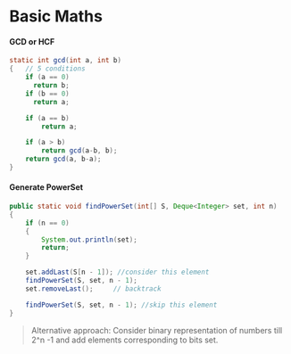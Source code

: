 # Basic Maths
#### GCD or HCF
```java
static int gcd(int a, int b)
{   // 5 conditions
    if (a == 0)
      return b;
    if (b == 0)
      return a;

    if (a == b)
        return a;

    if (a > b)
        return gcd(a-b, b);
    return gcd(a, b-a);
}
```

#### Generate PowerSet
```java
public static void findPowerSet(int[] S, Deque<Integer> set, int n)
{
    if (n == 0)
    {
        System.out.println(set);
        return;
    }

    set.addLast(S[n - 1]); //consider this element
    findPowerSet(S, set, n - 1);
    set.removeLast();     // backtrack

    findPowerSet(S, set, n - 1); //skip this element
}
````    
> Alternative approach: Consider binary representation of numbers till 2^n -1 and add elements corresponding to bits set.
